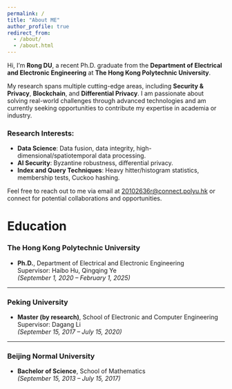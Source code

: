 ```yaml
---
permalink: /
title: "About ME"
author_profile: true
redirect_from: 
  - /about/
  - /about.html
---
```


Hi, I’m **Rong DU**, a recent Ph.D. graduate from the **Department of Electrical and Electronic Engineering** at **The Hong Kong Polytechnic University**.  

My research spans multiple cutting-edge areas, including **Security & Privacy**, **Blockchain**, and **Differential Privacy**. I am passionate about solving real-world challenges through advanced technologies and am currently seeking opportunities to contribute my expertise in academia or industry.

### Research Interests:
- **Data Science**: Data fusion, data integrity, high-dimensional/spatiotemporal data processing.
- **AI Security**: Byzantine robustness, differential privacy.
- **Index and Query Techniques**: Heavy hitter/histogram statistics, membership tests, Cuckoo hashing.

Feel free to reach out to me via email at [20102636r@connect.polyu.hk](mailto:20102636r@connect.polyu.hk) or connect for potential collaborations and opportunities.

# Education

### **The Hong Kong Polytechnic University**
- **Ph.D.**, Department of Electrical and Electronic Engineering  
  Supervisor: Haibo Hu, Qingqing Ye  
  *(September 1, 2020 – February 1, 2025)*

---

### **Peking University**
- **Master (by research)**, School of Electronic and Computer Engineering  
  Supervisor: Dagang Li  
  *(September 15, 2017 – July 15, 2020)*

---

### **Beijing Normal University**
- **Bachelor of Science**, School of Mathematics  
  *(September 15, 2013 – July 15, 2017)*

